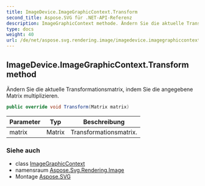 ```yaml
---
title: ImageDevice.ImageGraphicContext.Transform
second_title: Aspose.SVG für .NET-API-Referenz
description: ImageGraphicContext methode. Ändern Sie die aktuelle Transformationsmatrix indem Sie die angegebene Matrix multiplizieren.
type: docs
weight: 40
url: /de/net/aspose.svg.rendering.image/imagedevice.imagegraphiccontext/transform/
---
```

## ImageDevice.ImageGraphicContext.Transform method

Ändern Sie die aktuelle Transformationsmatrix, indem Sie die angegebene Matrix multiplizieren.

```csharp
public override void Transform(Matrix matrix)
```

| Parameter | Typ | Beschreibung |
| --- | --- | --- |
| matrix | Matrix | Transformationsmatrix. |

### Siehe auch

* class [ImageGraphicContext](../)
* namensraum [Aspose.Svg.Rendering.Image](../../imagedevice.imagegraphiccontext/)
* Montage [Aspose.SVG](../../../)


